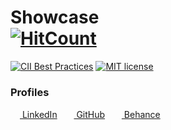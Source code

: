 # Showcase</br>[![HitCount](http://hits.dwyl.com/dwyl/start-here.svg)](http://hits.dwyl.com/dwyl/start-here)
[![CII Best Practices](https://bestpractices.coreinfrastructure.org/projects/4037/badge)](https://bestpractices.coreinfrastructure.org/projects/4037) [![MIT license](https://img.shields.io/badge/License-MIT-blue.svg)](https://lbesson.mit-license.org/)

<h3>Profiles</h3>

<a href="https://www.linkedin.com/in/le-roi-claassen-front-end/"><img src="https://i.stack.imgur.com/gVE0j.png" width="15px">&nbsp;LinkedIn</a>
&nbsp;
<a href="https://github.com/Le-Roi777"><img src="https://github.githubassets.com/favicons/favicon.png" width="15px">&nbsp;GitHub</a>
&nbsp;
<a href="https://www.behance.net/Le-Roi"><img src="https://a5.behance.net/25c23a486e82fb34a8df59aa5c452bc9b91cd2ea/img/site/favicon.ico?cb=264615658" width="15px">&nbsp;Behance</a>
